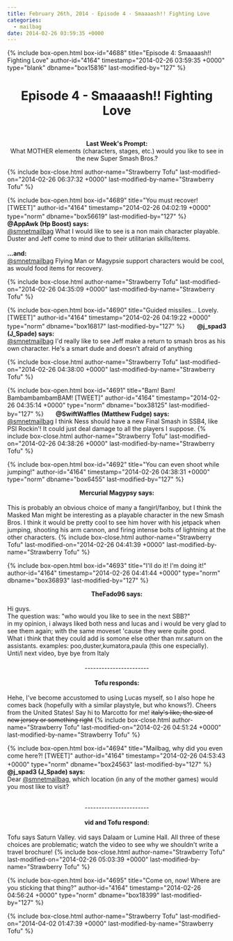 ```yaml
---
title: February 26th, 2014 - Episode 4 - Smaaaash!! Fighting Love
categories:
  - mailbag
date: 2014-02-26 03:59:35 +0000
---
```

{% include box-open.html box-id="4688" title="Episode 4: Smaaaash!! Fighting Love" author-id="4164" timestamp="2014-02-26 03:59:35 +0000" type="blank" dbname="box15816" last-modified-by="127" %}
<h1><center><b>Episode 4 - Smaaaash!! Fighting Love</b></center></h1><br/>

<center><youtube vid="/FvZfIzEMjw0"/></center>

<center><P />
<b>Last Week's Prompt:</b>
<BR />
What MOTHER elements (characters, stages, etc.) would you like to see in the new Super Smash Bros.?</center>
{% include box-close.html author-name="Strawberry Tofu" last-modified-on="2014-02-26 06:37:32 +0000" last-modified-by-name="Strawberry Tofu" %}

{% include box-open.html box-id="4689" title="You must recover! [TWEET]" author-id="4164" timestamp="2014-02-26 04:02:19 +0000" type="norm" dbname="box56619" last-modified-by="127" %}
<img src="http://starmen.net/mailbag/twitarch.png" height="17" width="20"/>
<b>@AppAwk (Hp Boost) says:</b>
<br/> <a href="https://twitter.com/smnetmailbag">@smnetmailbag</a> What I would like to see is a non main character playable. Duster and Jeff come to mind due to their utilitarian skills/items.<br/>
<br/>
<b>...and:</b>
<br/><a href="https://twitter.com/smnetmailbag">@smnetmailbag</a> Flying Man or Magypsie support characters would be cool, as would food items for recovery.

{% include box-close.html author-name="Strawberry Tofu" last-modified-on="2014-02-26 04:35:09 +0000" last-modified-by-name="Strawberry Tofu" %}

{% include box-open.html box-id="4690" title="Guided missiles... Lovely. [TWEET]" author-id="4164" timestamp="2014-02-26 04:19:22 +0000" type="norm" dbname="box16817" last-modified-by="127" %}
<img src="http://starmen.net/mailbag/twitarch.png" height="17" width="20"/>
<b>@j_spad3 (J_Spade) says:</b>
<br/> <a href="https://twitter.com/smnetmailbag">@smnetmailbag</a> I'd really like to see Jeff make a return to smash bros as his own character. He's a smart dude and doesn't afraid of anything

{% include box-close.html author-name="Strawberry Tofu" last-modified-on="2014-02-26 04:38:00 +0000" last-modified-by-name="Strawberry Tofu" %}

{% include box-open.html box-id="4691" title="Bam! Bam! BambambambamBAM! [TWEET]" author-id="4164" timestamp="2014-02-26 04:35:14 +0000" type="norm" dbname="box38125" last-modified-by="127" %}
<img src="http://starmen.net/mailbag/twitarch.png" height="17" width="20"/>
<b>@SwiftWaffles (Matthew Fudge) says:</b>
<br/> <a href="https://twitter.com/smnetmailbag">@smnetmailbag</a> I think Ness should have a new Final Smash in SSB4, like PSI Rockin'! It could just deal damage to all the players I suppose.
{% include box-close.html author-name="Strawberry Tofu" last-modified-on="2014-02-26 04:38:26 +0000" last-modified-by-name="Strawberry Tofu" %}

{% include box-open.html box-id="4692" title="You can even shoot while jumping!" author-id="4164" timestamp="2014-02-26 04:38:31 +0000" type="norm" dbname="box6455" last-modified-by="127" %}
<center><b>Mercurial Magypsy says:</b></center>
<br/>
This is probably an obvious choice of many a fangirl/fanboy, but I think the Masked Man might be interesting as a playable character in the new Smash Bros.  I think it would be pretty cool to see him hover with his jetpack when jumping, shooting his arm cannon, and firing intense bolts of lightning at the other characters.
{% include box-close.html author-name="Strawberry Tofu" last-modified-on="2014-02-26 04:41:39 +0000" last-modified-by-name="Strawberry Tofu" %}

{% include box-open.html box-id="4693" title="I'll do it! I'm doing it!" author-id="4164" timestamp="2014-02-26 04:41:44 +0000" type="norm" dbname="box36893" last-modified-by="127" %}
<center><b>TheFado96 says:</b></center>
<br/>
Hi guys.
<br/>
The question was: "who would you like to see in the next SBB?"
<br/>
in my opinion, i always liked both ness and lucas and i would be very glad to see them again; with the same moveset 'cause they were quite good. 
<br/>
What i think that they could add is somone else other than mr.saturn on the assistants. examples: poo,duster,kumatora,paula (this one especially).
<br/>
Unti/l next video, bye bye from Italy
<br/> 
<br/>
<center>-----------------------</center>
<br/>
<center><b>Tofu responds:</b></center>
<br/>
Hehe, I've become accustomed to using Lucas myself, so I also hope he comes back (hopefully with a similar playstyle, but who knows?). Cheers from the United States! Say hi to Marcotto for me! <s>italy's like, the size of new jersey or something right</s>
{% include box-close.html author-name="Strawberry Tofu" last-modified-on="2014-02-26 04:51:24 +0000" last-modified-by-name="Strawberry Tofu" %}

{% include box-open.html box-id="4694" title="Mailbag, why did you even come here?! [TWEET]" author-id="4164" timestamp="2014-02-26 04:53:43 +0000" type="norm" dbname="box24563" last-modified-by="127" %}
<img src="http://starmen.net/mailbag/twitarch.png" height="17" width="20"/>
<b>@j_spad3 (J_Spade) says:</b>
<br/> Dear <a href="https://twitter.com/smnetmailbag">@smnetmailbag</a>, which location (in any of the mother games) would you most like to visit?
<br/> 
<br/>
<center>-----------------------</center>
<br/>
<center><b>vid and Tofu respond:</b></center>
<br/>
Tofu says Saturn Valley. vid says Dalaam or Lumine Hall. All three of these choices are problematic; watch the video to see why we shouldn't write a travel brochure!
{% include box-close.html author-name="Strawberry Tofu" last-modified-on="2014-02-26 05:03:39 +0000" last-modified-by-name="Strawberry Tofu" %}

{% include box-open.html box-id="4695" title="Come on, now! Where are you sticking that thing?" author-id="4164" timestamp="2014-02-26 04:56:24 +0000" type="norm" dbname="box18399" last-modified-by="127" %}

{% include box-close.html author-name="Strawberry Tofu" last-modified-on="2014-04-02 01:47:39 +0000" last-modified-by-name="Strawberry Tofu" %}
